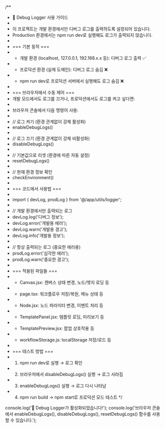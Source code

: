/**
 * 🚀 Debug Logger 사용 가이드
 * 
 * 이 프로젝트는 개발 환경에서만 디버그 로그를 출력하도록 설정되어 있습니다.
 * Production 환경에서는 npm run dev로 실행해도 로그가 출력되지 않습니다.
 * 
 * === 기본 동작 ===
 * - 개발 환경 (localhost, 127.0.0.1, 192.168.x.x 등): 디버그 로그 출력 ✅
 * - 프로덕션 환경 (실제 도메인): 디버그 로그 숨김 ❌
 * - npm run dev로 프로덕션 서버에서 실행해도 로그 숨김 ❌
 * 
 * === 브라우저에서 수동 제어 ===
 * 개발 모드에서도 로그를 끄거나, 프로덕션에서도 로그를 켜고 싶다면:
 * 
 * 브라우저 콘솔에서 다음 명령어 사용:
 * 
 * // 로그 켜기 (환경 관계없이 강제 활성화)
 * enableDebugLogs()
 * 
 * // 로그 끄기 (환경 관계없이 강제 비활성화)  
 * disableDebugLogs()
 * 
 * // 기본값으로 리셋 (환경에 따른 자동 설정)
 * resetDebugLogs()
 * 
 * // 현재 환경 정보 확인
 * checkEnvironment()
 * 
 * === 코드에서 사용법 ===
 * 
 * import { devLog, prodLog } from '@/app/utils/logger';
 * 
 * // 개발 환경에서만 출력되는 로그
 * devLog.log('디버그 정보');
 * devLog.error('개발용 에러');
 * devLog.warn('개발용 경고');
 * devLog.info('개발용 정보');
 * 
 * // 항상 출력되는 로그 (중요한 에러용)
 * prodLog.error('심각한 에러'); 
 * prodLog.warn('중요한 경고');
 * 
 * === 적용된 파일들 ===
 * - Canvas.jsx: 캔버스 상태 변경, 노드/엣지 로딩 등
 * - page.tsx: 워크플로우 저장/복원, 메뉴 상태 등  
 * - Node.jsx: 노드 파라미터 변경, 이벤트 처리 등
 * - TemplatePanel.jsx: 템플릿 로딩, 미리보기 등
 * - TemplatePreview.jsx: 팝업 상호작용 등
 * - workflowStorage.js: localStorage 저장/로드 등
 * 
 * === 테스트 방법 ===
 * 1. npm run dev로 실행 → 로그 확인
 * 2. 브라우저에서 disableDebugLogs() 실행 → 로그 사라짐
 * 3. enableDebugLogs() 실행 → 로그 다시 나타남
 * 4. npm run build → npm start로 프로덕션 모드 테스트
 */

console.log('🎯 Debug Logger가 활성화되었습니다!');
console.log('브라우저 콘솔에서 enableDebugLogs(), disableDebugLogs(), resetDebugLogs() 함수를 사용할 수 있습니다.');
